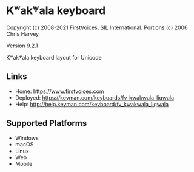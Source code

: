 Kʷak̓ʷala keyboard
======================

Copyright (c) 2008-2021 FirstVoices, SIL International. Portions (c) 2006 Chris Harvey

Version 9.2.1

Kʷak̓ʷala keyboard layout for Unicode

Links
-----

 * Home:     <https://www.firstvoices.com>
 * Deployed: <https://keyman.com/keyboards/fv_kwakwala_liqwala>
 * Help:     <http://help.keyman.com/keyboard/fv_kwakwala_liqwala>
 
Supported Platforms
-------------------

 * Windows
 * macOS
 * Linux
 * Web
 * Mobile
